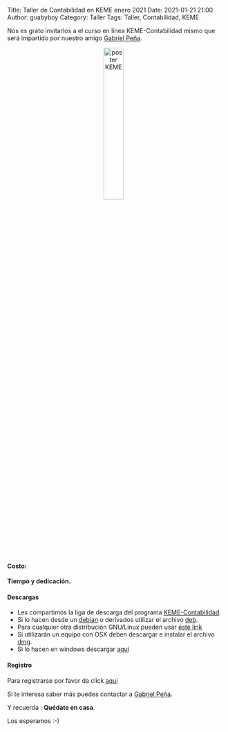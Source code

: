 Title: Taller de Contabilidad en KEME enero 2021
Date: 2021-01-21 21:00
Author: guabyboy
Category: Taller
Tags: Taller, Contabilidad, KEME

Nos es grato invitarlos a el curso en línea KEME-Contabilidad mismo que será impartido por nuestro amigo [Gabriel Peña](https://twitter.com/guabyboy).

<center>
<a href="{attach}2021-01-21-taller-contabilidad-keme/PosterContaGulag2021.png">
<img class="img-responsive" style="width:30%;height:auto;margin-right:12px;" src="{attach}2021-01-21-taller-contabilidad-keme/PosterContaGulag2021.png" alt="poster KEME" width="325" height="250">
</a>
</center>

#### Costo:
__Tiempo y dedicación.__


#### Descargas

* Les compartimos la liga de descarga del programa [KEME-Contabilidad](https://sourceforge.net/projects/keme/files/KEME-Contabilidad/3.2.1.5/).
* Si lo hacen desde un [debian](https://www.debian.org) o derivados utilizar el archivo [deb](https://sourceforge.net/projects/keme/files/KEME-Contabilidad/3.2.1.5/keme-3.2.1.5-Ubuntu-18.04LTS.deb/download).
* Para cualquier otra distribución GNU/Linux pueden usar [éste link](https://sourceforge.net/projects/keme/files/KEME-Contabilidad/3.2.1.5/keme-3.2.1.5.tar.gz/download)
* Si utilizarán un equipo con OSX deben descargar e instalar el archivo [dmg](https://sourceforge.net/projects/keme/files/KEME-Contabilidad/3.2.1.5/keme5.dmg/download).
* Si lo hacen en windows descargar [aquí](https://sourceforge.net/projects/keme/files/KEME-Contabilidad/3.2.1.5/setup-keme-3.2.1.5-windows.exe/download)

[comment]: <> (Los materiales a utilizar están a su disposición en la liga de dropbox de curso KEME)

#### Registro

Para registrarse por favor da click [aquí](https://docs.google.com/forms/d/e/1FAIpQLSeGZr5d_z75BDHxpYUPw0zixoi4eOymTnc3HN5wxN_eFasHhA/viewform)

Si te interesa saber más puedes contactar a [Gabriel Peña](https://twitter.com/guabyboy).

Y recuerda :  __Quédate en casa__.

Los esperamos :-)
